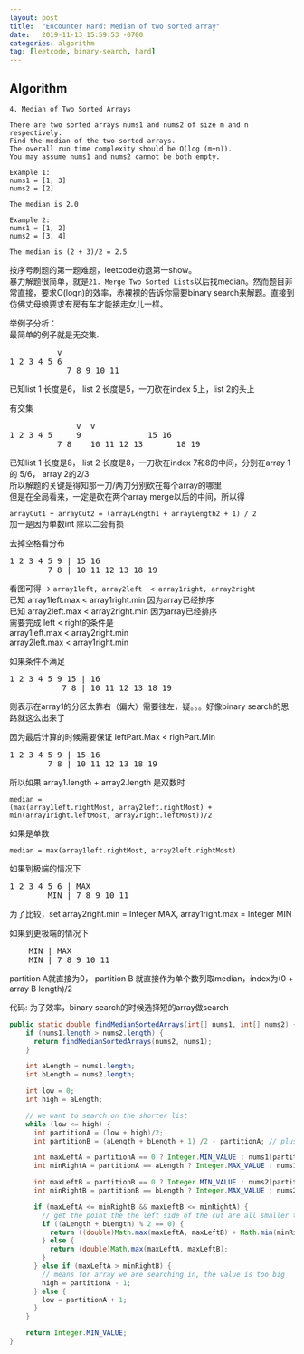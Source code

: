 ```yaml
---
layout: post
title:  "Encounter Hard: Median of two sorted array"
date:   2019-11-13 15:59:53 -0700
categories: algorithm
tag: [leetcode, binary-search, hard]
---
```


## Algorithm

```text
4. Median of Two Sorted Arrays

There are two sorted arrays nums1 and nums2 of size m and n respectively.
Find the median of the two sorted arrays.  
The overall run time complexity should be O(log (m+n)).
You may assume nums1 and nums2 cannot be both empty.

Example 1:
nums1 = [1, 3]
nums2 = [2]

The median is 2.0

Example 2:
nums1 = [1, 2]
nums2 = [3, 4]

The median is (2 + 3)/2 = 2.5
```

按序号刷题的第一题难题，leetcode劝退第一show。  
暴力解题很简单，就是`21. Merge Two Sorted Lists`以后找median。然而题目非常直接，要求O(logn)的效率，赤裸裸的告诉你需要binary search来解题。直接到仿佛丈母娘要求有房有车才能接走女儿一样。

举例子分析：  
最简单的例子就是无交集.  
<pre>
          v
1 2 3 4 5 6  
            7 8 9 10 11 
</pre>
已知list 1 长度是6， list 2 长度是5，一刀砍在index 5上，list 2的头上

有交集

<pre>
              v  v
1 2 3 4 5     9              15 16
          7 8    10 11 12 13       18 19
</pre>
已知list 1 长度是8， list 2 长度是8，一刀砍在index 7和8的中间，分别在array 1的 5/6， array 2的2/3  
所以解题的关键是得知那一刀/两刀分别砍在每个array的哪里  
但是在全局看来，一定是砍在两个array merge以后的中间，所以得

`arrayCut1 + arrayCut2 = (arrayLength1 + arrayLength2 + 1) / 2`  
加一是因为单数int 除以二会有损

去掉空格看分布  
<pre>
1 2 3 4 5 9 | 15 16
        7 8 | 10 11 12 13 18 19
</pre>

看图可得 -> `array1left, array2left  < array1right, array2right`  
已知 array1left.max < array1right.min 因为array已经排序  
已知 array2left.max < array2right.min 因为array已经排序  
需要完成 left < right的条件是  
array1left.max < array2right.min  
array2left.max < array1right.min

如果条件不满足

<pre>
1 2 3 4 5 9 15 | 16
           7 8 | 10 11 12 13 18 19
</pre>
则表示在array1的分区太靠右（偏大）需要往左，疑。。。好像binary search的思路就这么出来了

因为最后计算的时候需要保证 leftPart.Max < righPart.Min
<pre>
1 2 3 4 5 9 | 15 16
        7 8 | 10 11 12 13 18 19
</pre>
所以如果 array1.length + array2.length 是双数时
```
median = 
(max(array1left.rightMost, array2left.rightMost) + min(array1right.leftMost, array2right.leftMost))/2
```
如果是单数
```
median = max(array1left.rightMost, array2left.rightMost)
```

如果到极端的情况下  
<pre>
1 2 3 4 5 6 | MAX
        MIN | 7 8 9 10 11 
</pre>
为了比较，set array2right.min = Integer MAX, array1right.max = Integer MIN

如果到更极端的情况下  
<pre>
    MIN | MAX
    MIN | 7 8 9 10 11 
</pre>
partition A就直接为0， partition B 就直接作为单个数列取median，index为(0 + array B length)/2 

代码:
为了效率，binary search的时候选择短的array做search
```java
public static double findMedianSortedArrays(int[] nums1, int[] nums2) {
    if (nums1.length > nums2.length) {
      return findMedianSortedArrays(nums2, nums1);
    }

    int aLength = nums1.length;
    int bLength = nums2.length;

    int low = 0;
    int high = aLength;

    // we want to search on the shorter list
    while (low <= high) {
      int partitionA = (low + high)/2;
      int partitionB = (aLength + bLength + 1) /2 - partitionA; // plus one for odd number

      int maxLeftA = partitionA == 0 ? Integer.MIN_VALUE : nums1[partitionA - 1];
      int minRightA = partitionA == aLength ? Integer.MAX_VALUE : nums1[partitionA];

      int maxLeftB = partitionB == 0 ? Integer.MIN_VALUE : nums2[partitionB - 1];
      int minRightB = partitionB == bLength ? Integer.MAX_VALUE : nums2[partitionB];

      if (maxLeftA <= minRightB && maxLeftB <= minRightA) {
        // get the point the the left side of the cut are all smaller than the right side of the cut
        if ((aLength + bLength) % 2 == 0) {
          return ((double)Math.max(maxLeftA, maxLeftB) + Math.min(minRightA, minRightB))/2;
        } else {
          return (double)Math.max(maxLeftA, maxLeftB);
        }
      } else if (maxLeftA > minRightB) {
        // means for array we are searching in, the value is too big
        high = partitionA - 1;
      } else {
        low = partitionA + 1;
      }
    }

    return Integer.MIN_VALUE;
}
```